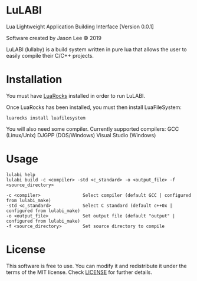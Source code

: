 # LuLABI
Lua Lightweight Application Building Interface [Version 0.0.1]

Software created by Jason Lee © 2019

LuLABI (lullaby) is a build system written in pure lua that allows the user to easily compile 
their C/C++ projects.

# Installation
You must have [LuaRocks](https://github.com/luarocks/luarocks) installed in order to run LuLABI.

Once LuaRocks has been installed, you must then install LuaFileSystem:

```luarocks install luafilesystem```

You will also need some compiler. Currently supported compilers:
GCC (Linux/Unix)
DJGPP (DOS/Windows)
Visual Studio (Windows)

# Usage
```
lulabi help
lulabi build -c <compiler> -std <c_standard> -o <output_file> -f <source_directory>

-c <compiler>                Select compiler (default GCC | configured from lulabi_make)
-std <c_standard>            Select C standard (default c++0x | configured from lulabi_make)
-o <output_file>             Set output file (default "output" | configured from lulabi_make)
-f <source_directory>        Set source directory to compile
```

# License
This software is free to use. You can modify it and redistribute it under the terms of the 
MIT license. Check [LICENSE](LICENSE) for further details.
